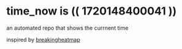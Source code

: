 # time_now is (( 1720148400041 ))

an automated repo that shows the currnent time

inspired by [breakingheatmap](https://github.com/breakingheatmap/breakingheatmap)